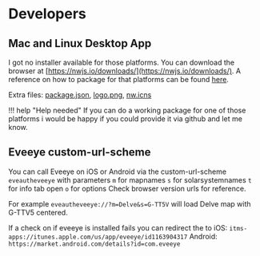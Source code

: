# Developers

## Mac and Linux Desktop App
I got no installer available for those platforms. You can download the browser at [https://nwjs.io/downloads/](https://nwjs.io/downloads/). 
A reference on how to package for that platforms can be found [here](http://docs.nwjs.io/en/latest/For%20Users/Package%20and%20Distribute/#platform-specific-steps).

Extra files: [package.json](https://www.dropbox.com/s/83yjmh3ktzatuny/package.json?dl=0), [logo.png](https://www.dropbox.com/s/b9adylfp2x1fmw6/logo.png?dl=0), [nw.icns](https://www.dropbox.com/s/0u6pfn6qkm33u5t/nw.icns?dl=0)

!!! help "Help needed"
    If you can do a working package for one of those platforms i would be happy if you could provide it via github and let me know.
    
## Eveeye custom-url-scheme
You can call Eveeye on iOS or Android via the custom-url-scheme `eveautheveeye` with parameters 
`m` for mapnames
`s` for solarsystemnames
`t` for info tab open
`o` for options
Check browser version urls for reference.

For example `eveautheveeye://?m=Delve&s=G-TT5V` will load Delve map with G-TTV5 centered. 

If a check on if eveeye is installed fails you can redirect the to
iOS: `itms-apps://itunes.apple.com/us/app/eveeye/id1163904317`
Android: `https://market.android.com/details?id=com.eveeye`

<!--stackedit_data:
eyJoaXN0b3J5IjpbLTE2Mjc5NDAxMDVdfQ==
-->